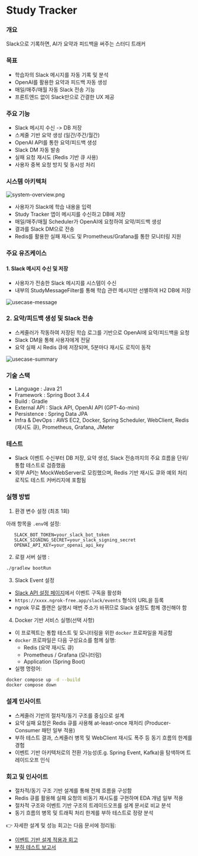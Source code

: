 # Study Tracker 

### 개요 
Slack으로 기록하면, AI가 요약과 피드백을 써주는 스터디 트래커


### 목표

- 학습자의 Slack 메시지를 자동 기록 및 분석
- OpenAI를 활용한 요약과 피드백 자동 생성
- 매일/매주/매월 자동 Slack 전송 기능
- 프론트엔드 없이 Slack만으로 간결한 UX 제공


### 주요 기능

- Slack 메시지 수신 -> DB 저장
- 스케줄 기반 요약 생성 (일간/주간/월간)
- OpenAI API를 통한 요약/피드백 생성
- Slack DM 자동 발송
- 실패 요청 재시도 (Redis 기반 큐 사용)
- 사용자 중복 요청 방지 및 동시성 처리

### 시스템 아키텍처

![system-overview.png](./img/system-overview.png)

- 사용자가 Slack에 학습 내용을 입력
- Study Tracker 앱이 메시지를 수신하고 DB에 저장
- 매일/매주/매월 Scheduler가 OpenAI에 요청하여 요약/피드백 생성
- 결과를 Slack DM으로 전송
- Redis를 활용한 실패 재시도 및 Prometheus/Grafana를 통한 모니터링 지원

### 주요 유즈케이스

#### 1. Slack 메시지 수신 및 저장
- 사용자가 전송한 Slack 메시지를 시스템이 수신  
- 내부의 StudyMessageFilter를 통해 학습 관련 메시지만 선별하여 H2 DB에 저장

![usecase-message](./img/message.png)

### 2. 요약/피드백 생성 및 Slack 전송
- 스케줄러가 작동하여 저장된 학습 로그를 기반으로 OpenAI에 요약/피드백을 요청  
- Slack DM을 통해 사용자에게 전달  
- 요약 실패 시 Redis 큐에 저장되며, 5분마다 재시도 로직이 동작

![usecase-summary](./img/summary.png)


### 기술 스택
- Language : Java 21
- Framework : Spring Boot 3.4.4
- Build : Gradle
- External API : Slack API, OpenAI API (GPT-4o-mini)
- Persistence : Spring Data JPA
- Infra & DevOps : AWS EC2, Docker, Spring Scheduler, WebClient, Redis (재시도 큐), Prometheus, Grafana, JMeter


### 테스트
- Slack 이벤트 수신부터 DB 저장, 요약 생성, Slack 전송까지의 주요 흐름을 단위/통합 테스트로 검증했음
- 외부 API는 MockWebServer로 모킹했으며, Redis 기반 재시도 큐와 예외 처리 로직도 테스트 커버리지에 포함됨


### 실행 방법 
1. 환경 변수 설정 (최초 1회)

아래 항목을 `.env`에 설정:
```
   SLACK_BOT_TOKEN=your_slack_bot_token
   SLACK_SIGNING_SECRET=your_slack_signing_secret
   OPENAI_API_KEY=your_openai_api_key
```

2. 로컬 서버 실행 : 
```bash
./gradlew bootRun
```

3. Slack Event 설정
- [Slack API 설정 페이지](https://api.slack.com/apps)에서 이벤트 구독을 활성화
- `https://xxxx.ngrok-free.app/slack/events` 형식의 URL을 등록
- ngrok 무료 플랜은 실행시 매번 주소가 바뀌므로 Slack 설정도 함께 갱신해야 함

4. Docker 기반 서비스 실행(선택 사항)
- 이 프로젝트는 통합 테스트 및 모니터링을 위한 `docker` 프로파일을 제공함
- `docker` 프로파일은 다음 구성요소를 함께 실행:
    - Redis (요약 재시도 큐)
    - Prometheus / Grafana (모니터링)
    - Application (Spring Boot)
- 실행 명령어:
```bash
docker compose up -d --build
docker compose down
```

### 설계 인사이트

- 스케줄러 기반의 절차적/동기 구조를 중심으로 설계
- 요약 실패 요청은 Redis 큐를 사용해 at-least-once 재처리 (Producer-Consumer 패턴 일부 적용)
- 부하 테스트 결과, 스케줄러 병목 및 WebClient 재시도 폭주 등 동기 흐름의 한계를 경험
- 이벤트 기반 아키텍처로의 전환 가능성(E.g. Spring Event, Kafka)을 탐색하며 트레이드오프 인식


### 회고 및 인사이트

- 절차적/동기 구조 기반 설계를 통해 전체 흐름을 구성함
- Redis 큐를 활용해 실패 요청의 비동기 재시도를 구현하며 EDA 개념 일부 적용
- 절차적 구조와 이벤트 기반 구조의 트레이드오프를 설계 문서로 비교 분석
- 동기 흐름의 병목 및 트래픽 처리 한계를 부하 테스트로 정량 분석


👉 자세한 설계 및 성능 회고는 다음 문서에 정리됨:
- [이벤트 기반 설계 적용과 회고](./reports/study-tracker-eda-review.pdf)
- [부하 테스트 보고서](./reports/study-tracker-loadtest.pdf)


